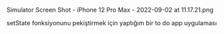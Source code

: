 Simulator Screen Shot - iPhone 12 Pro Max - 2022-09-02 at 11.17.21.png

setState fonksiyonunu pekiştirmek için yaptığım bir to do app uygulaması 

